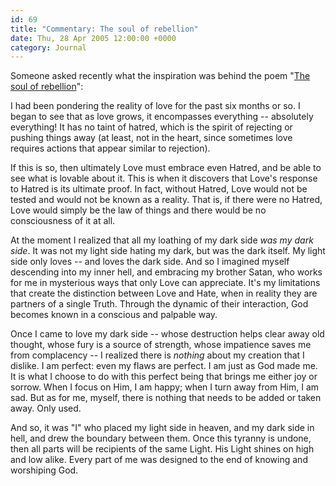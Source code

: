 ```yaml
---
id: 69
title: "Commentary: The soul of rebellion"
date: Thu, 28 Apr 2005 12:00:00 +0000
category: Journal
---
```


Someone asked recently what the inspiration was behind the poem
"[The soul of rebellion](soul.of.rebellion)":

I had been pondering the reality of love for the past six months or so.
I began to see that as love grows, it encompasses everything --
absolutely everything!  It has no taint of hatred, which is the spirit
of rejecting or pushing things away (at least, not in the heart, since
sometimes love requires actions that appear similar to rejection).

If this is so, then ultimately Love must embrace even Hatred, and be
able to see what is lovable about it.  This is when it discovers that
Love's response to Hatred is its ultimate proof.  In fact, without
Hatred, Love would not be tested and would not be known as a reality.
That is, if there were no Hatred, Love would simply be the law of things
and there would be no consciousness of it at all.

At the moment I realized that all my loathing of my dark side *was my
dark side*.  It was not my light side hating my dark, but was the dark
itself.  My light side only loves -- and loves the dark side.  And so I
imagined myself descending into my inner hell, and embracing my brother
Satan, who works for me in mysterious ways that only Love can
appreciate.  It's my limitations that create the distinction between
Love and Hate, when in reality they are partners of a single Truth.
Through the dynamic of their interaction, God becomes known in a
conscious and palpable way.

Once I came to love my dark side -- whose destruction helps clear away
old thought, whose fury is a source of strength, whose impatience saves
me from complacency -- I realized there is *nothing* about my creation
that I dislike.  I am perfect: even my flaws are perfect.  I am just as
God made me.  It is what I choose to do with this perfect being that
brings me either joy or sorrow.  When I focus on Him, I am happy; when I
turn away from Him, I am sad.  But as for me, myself, there is nothing
that needs to be added or taken away.  Only used.

And so, it was "I" who placed my light side in heaven, and my dark side
in hell, and drew the boundary between them.  Once this tyranny is
undone, then all parts will be recipients of the same Light.  His Light
shines on high and low alike.  Every part of me was designed to the end
of knowing and worshiping God.



